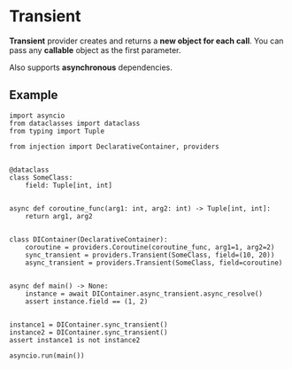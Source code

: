 # Transient

**Transient** provider creates and returns a **new object for each call**.
You can pass any **callable** object as the first parameter.

Also supports **asynchronous** dependencies.

## Example

```python3
import asyncio
from dataclasses import dataclass
from typing import Tuple

from injection import DeclarativeContainer, providers


@dataclass
class SomeClass:
    field: Tuple[int, int]


async def coroutine_func(arg1: int, arg2: int) -> Tuple[int, int]:
    return arg1, arg2


class DIContainer(DeclarativeContainer):
    coroutine = providers.Coroutine(coroutine_func, arg1=1, arg2=2)
    sync_transient = providers.Transient(SomeClass, field=(10, 20))
    async_transient = providers.Transient(SomeClass, field=coroutine)


async def main() -> None:
    instance = await DIContainer.async_transient.async_resolve()
    assert instance.field == (1, 2)


instance1 = DIContainer.sync_transient()
instance2 = DIContainer.sync_transient()
assert instance1 is not instance2

asyncio.run(main())
```
